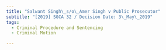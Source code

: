 ```yaml
---
title: "Salwant Singh\_s/o\_Amer Singh v Public Prosecutor"
subtitle: "[2019] SGCA 32 / Decision Date: 3\_May\_2019"
tags:
  - Criminal Procedure and Sentencing
  - Criminal Motion

---
```

